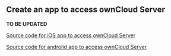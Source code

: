 ## Create an app to access ownCloud Server

**TO BE UPDATED**

[Source code for iOS app to access ownCloud Server](https://github.com/elastos/Elastos.DittoBox.iOS)

[Source code for androlid app to access ownCloud Server](https://github.com/elastos/Elastos.DittoBox.Android)